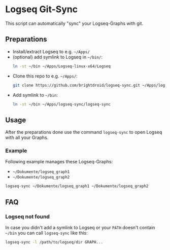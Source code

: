 # Logseq Git-Sync

This script can automatically "sync" your Logseq-Graphs with git.

## Preparations

  - Install/extract Logseq to e.g. `~/Apps/`
  - (optional) add symlink to Logseq in `~/bin/`:
    ```bash
    ln -st ~/bin ~/Apps/Logseq-linux-x64/Logseq
    ```
  - Clone this repo to e.g. `~/Apps/`:
    ```bash
    git clone https://github.com/brightdroid/logseq-sync.git ~/Apps/logseq-sync
    ```
  - Add symlink to `~/bin`:
    ```bash
    ln -st ~/bin ~/Apps/logseq-sync/logseq-sync
    ```

## Usage

After the preparations done use the command `logseq-sync` to open Logseq with all your Graphs.

### Example

Following example manages these Logseq-Graphs:
  - `~/Dokumente/logseq_graph1`
  - `~/Dokumente/logseq_graph2`

```bash
logseq-sync ~/Dokumente/logseq_graph1 ~/Dokumente/logseq_graph2
```

## FAQ

### Logseq not found

In case you didn't add a symlink to Logseq or your `PATH` doesn't contain `~/bin` you can call `logseq-sync` like this:

```bash
logseq-sync -l /path/to/logseq/dir GRAPH...
```
